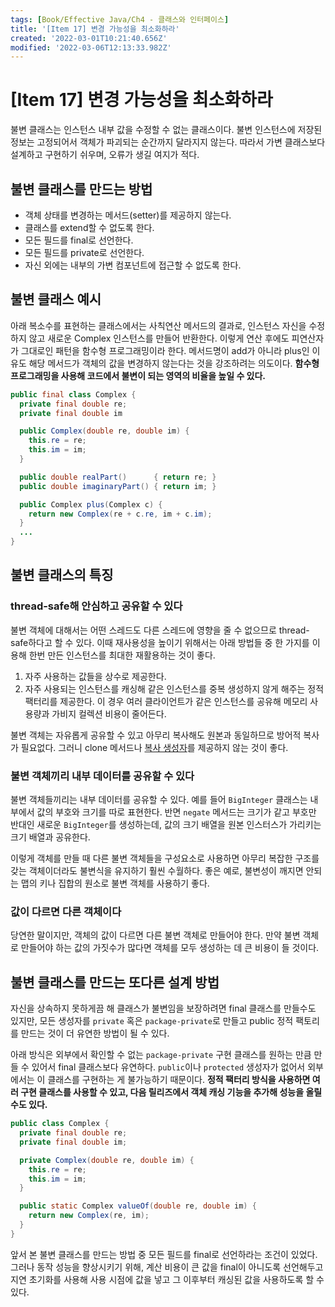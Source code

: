 ```yaml
---
tags: [Book/Effective Java/Ch4 - 클래스와 인터페이스]
title: '[Item 17] 변경 가능성을 최소화하라'
created: '2022-03-01T10:21:40.656Z'
modified: '2022-03-06T12:13:33.982Z'
---
```


# [Item 17] 변경 가능성을 최소화하라

불변 클래스는 인스턴스 내부 값을 수정할 수 없는 클래스이다. 불변 인스턴스에 저장된 정보는 고정되어서 객체가 파괴되는 순간까지 달라지지 않는다. 따라서 가변 클래스보다 설계하고 구현하기 쉬우며, 오류가 생길 여지가 적다.

## 불변 클래스를 만드는 방법
- 객체 상태를 변경하는 메서드(setter)를 제공하지 않는다.
- 클래스를 extend할 수 없도록 한다.
- 모든 필드를 final로 선언한다.
- 모든 필드를 private로 선언한다.
- 자신 외에는 내부의 가변 컴포넌트에 접근할 수 없도록 한다.

## 불변 클래스 예시

아래 복소수를 표현하는 클래스에서는 사칙연산 메서드의 결과로, 인스턴스 자신을 수정하지 않고 새로운 Complex 인스턴스를 만들어 반환한다. 이렇게 연산 후에도 피연산자가 그대로인 패턴을 함수형 프로그래밍이라 한다. 메서드명이 add가 아니라 plus인 이유도 해당 메서드가 객체의 값을 변경하지 않는다는 것을 강조하려는 의도이다. **함수형 프로그래밍을 사용해 코드에서 불변이 되는 영역의 비율을 높일 수 있다.**

```java
public final class Complex {
  private final double re;
  private final double im

  public Complex(double re, double im) {
    this.re = re;
    this.im = im;
  }

  public double realPart()      { return re; }
  public double imaginaryPart() { return im; }

  public Complex plus(Complex c) {
    return new Complex(re + c.re, im + c.im);
  }
  ...
}
```

## 불변 클래스의 특징

### thread-safe해 안심하고 공유할 수 있다

불변 객체에 대해서는 어떤 스레드도 다른 스레드에 영향을 줄 수 없으므로 thread-safe하다고 할 수 있다. 이때 재사용성을 높이기 위해서는 아래 방법들 중 한 가지를 이용해 한번 만든 인스턴스를 최대한 재활용하는 것이 좋다.

1. 자주 사용하는 값들을 상수로 제공한다.
2. 자주 사용되는 인스턴스를 캐싱해 같은 인스턴스를 중복 생성하지 않게 해주는 정적 팩터리를 제공한다. 이 경우 여러 클라이언트가 같은 인스턴스를 공유해 메모리 사용량과 가비지 컬렉션 비용이 줄어든다.

불변 객체는 자유롭게 공유할 수 있고 아무리 복사해도 원본과 동일하므로 방어적 복사가 필요없다. 그러니 clone 메서드나 [복사 생성자](https://github.com/suin0730/active-reading/blob/main/%5B1%5D%20%EC%9D%B4%ED%8E%99%ED%8B%B0%EB%B8%8C%20%EC%9E%90%EB%B0%94%203%ED%8C%90/%5BChapter%203%5D%20%EB%AA%A8%EB%93%A0%20%EA%B0%9D%EC%B2%B4%EC%9D%98%20%EA%B3%B5%ED%86%B5%20%EB%A9%94%EC%84%9C%EB%93%9C/%5BItem%2013%5D%20clone%20%EC%9E%AC%EC%A0%95%EC%9D%98%EB%8A%94%20%EC%A3%BC%EC%9D%98%ED%95%B4%EC%84%9C%20%EC%A7%84%ED%96%89%ED%95%B4%EB%9D%BC.md)를 제공하지 않는 것이 좋다.

### 불변 객체끼리 내부 데이터를 공유할 수 있다

불변 객체들끼리는 내부 데이터를 공유할 수 있다. 예를 들어 `BigInteger` 클래스는 내부에서 값의 부호와 크기를 따로 표현한다. 반면 `negate` 메서드는 크기가 같고 부호만 반대인 새로운 `BigInteger`를 생성하는데, 값의 크기 배열을 원본 인스터스가 가리키는 크기 배열과 공유한다.

이렇게 객체를 만들 때 다른 불변 객체들을 구성요소로 사용하면 아무리 복잡한 구조를 갖는 객체이더라도 불변식을 유지하기 훨씬 수월하다. 좋은 예로, 불변성이 깨지면 안되는 맵의 키나 집합의 원소로 불변 객체를 사용하기 좋다.

### 값이 다르면 다른 객체이다

당연한 말이지만, 객체의 값이 다르면 다른 불변 객체로 만들어야 한다. 만약 불변 객체로 만들어야 하는 값의 가짓수가 많다면 객체를 모두 생성하는 데 큰 비용이 들 것이다.

## 불변 클래스를 만드는 또다른 설계 방법

자신을 상속하지 못하게끔 해 클래스가 불변임을 보장하려면 final 클래스를 만들수도 있지만, 모든 생성자를 `private` 혹은 `package-private`로 만들고 public 정적 팩토리를 만드는 것이 더 유연한 방법이 될 수 있다.

아래 방식은 외부에서 확인할 수 없는 `package-private` 구현 클래스를 원하는 만큼 만들 수 있어서 final 클래스보다 유연하다. `public`이나 `protected` 생성자가 없어서 외부에서는 이 클래스를 구현하는 게 불가능하기 때문이다. **정적 팩터리 방식을 사용하면 여러 구현 클래스를 사용할 수 있고, 다음 릴리즈에서 객체 캐싱 기능을 추가해 성능을 올릴 수도 있다.**

```java
public class Complex {
  private final double re;
  private final double im;

  private Complex(double re, double im) {
    this.re = re;
    this.im = im;
  }

  public static Complex valueOf(double re, double im) {
    return new Complex(re, im);
  }
}
```

앞서 본 불변 클래스를 만드는 방법 중 모든 필드를 final로 선언하라는 조건이 있었다. 그러나 동작 성능을 향상시키기 위해, 계산 비용이 큰 값을 final이 아니도록 선언해두고 지연 초기화를 사용해 사용 시점에 값을 넣고 그 이후부터 캐싱된 값을 사용하도록 할 수 있다.

